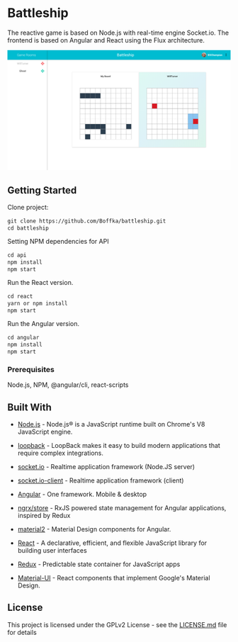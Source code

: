 # Battleship

The reactive game is based on Node.js with real-time engine Socket.io. The frontend is based on Angular and React using the Flux architecture.

![Ballteship](https://raw.githubusercontent.com/Boffka/battleship/master/screenshot.png)


## Getting Started

Clone project:

```
git clone https://github.com/Boffka/battleship.git
cd battleship
```

Setting NPM dependencies for API

```
cd api
npm install
npm start
```


Run the React version.

```
cd react
yarn or npm install
npm start
```

Run the Angular version.

```
cd angular
npm install
npm start
```

### Prerequisites

Node.js, NPM, @angular/cli, react-scripts

## Built With

* [Node.js](https://nodejs.org/en/) - Node.js® is a JavaScript runtime built on Chrome's V8 JavaScript engine.
* [loopback](https://github.com/strongloop/loopback) - LoopBack makes it easy to build modern applications that require complex integrations.
* [socket.io](https://github.com/socketio/socket.io) - Realtime application framework (Node.JS server)

* [socket.io-client](https://github.com/socketio/socket.io-client) - Realtime application framework (client)

* [Angular](https://github.com/angular/angular) - One framework. Mobile & desktop
* [ngrx/store](https://github.com/ngrx/store) - RxJS powered state management for Angular applications, inspired by Redux
* [material2](https://github.com/angular/material2) - Material Design components for Angular.

* [React](https://github.com/facebook/react) - A declarative, efficient, and flexible JavaScript library for building user interfaces
* [Redux](https://github.com/reactjs/redux) - Predictable state container for JavaScript apps
* [Material-UI](https://github.com/mui-org/material-ui) - React components that implement Google's Material Design.


## License

This project is licensed under the GPLv2 License - see the [LICENSE.md](LICENSE.md) file for details
